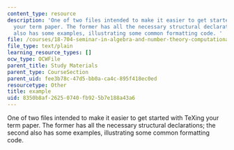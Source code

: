 ```yaml
---
content_type: resource
description: 'One of two files intended to make it easier to get started with TeXing
  your term paper. The former has all the necessary structural declarations; the second
  also has some examples, illustrating some common formatting code. '
file: /courses/18-704-seminar-in-algebra-and-number-theory-computational-commutative-algebra-and-algebraic-geometry-fall-2008/8350b8af26250740fb925b7e188a43a6_example.tex
file_type: text/plain
learning_resource_types: []
ocw_type: OCWFile
parent_title: Study Materials
parent_type: CourseSection
parent_uid: fee3b78c-47d5-bb0a-ca4c-895f418ec0ed
resourcetype: Other
title: example
uid: 8350b8af-2625-0740-fb92-5b7e188a43a6
---
```

One of two files intended to make it easier to get started with TeXing your term paper. The former has all the necessary structural declarations; the second also has some examples, illustrating some common formatting code. 

